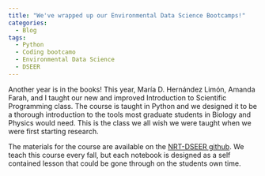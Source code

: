 ```yaml
---
title: "We've wrapped up our Environmental Data Science Bootcamps!"
categories:
  - Blog
tags:
  - Python
  - Coding bootcamo
  - Environmental Data Science
  - DSEER
---
```


Another year is in the books! This year, María D. Hernández Limón, Amanda Farah, and I taught our new and improved Introduction to Scientific Programming class. The course is taught in Python and we designed it to be a thorough introduction to the tools most graduate students in Biology and Physics would need. This is the class we all wish we were taught when we were first starting research. 

The materials for the course are available on the [NRT-DSEER github](https://github.com/NRT-DSEER/intro-programming-2022). We teach this course every fall, but each notebook is designed as a self contained lesson that could be gone through on the students own time. 
